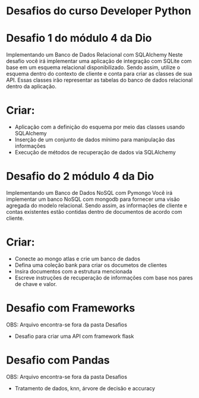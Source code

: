 # Desafios do curso Developer Python

# Desafio 1 do módulo 4 da Dio

Implementando um Banco de Dados Relacional com SQLAlchemy
Neste desafio você irá implementar uma aplicação de integração com SQLite com base em um esquema relacional disponibilizado. Sendo assim, utilize o esquema dentro do contexto de cliente e conta para criar as classes de sua API. Essas classes irão representar as tabelas do banco de dados relacional dentro da aplicação.


# Criar:
  - Aplicação com a definição do esquema por meio das classes usando SQLAlchemy
  - Inserção de um conjunto de dados mínimo para manipulação das informações
  - Execução de métodos de recuperação de dados via SQLAlchemy

# Desafio do 2 módulo 4 da Dio

Implementando um Banco de Dados NoSQL com Pymongo
Você irá implementar um banco NoSQL com mongodb para fornecer uma visão agregada do modelo relacional. Sendo assim, as informações de cliente e contas existentes estão contidas dentro de documentos de acordo com cliente.


# Criar:
  - Conecte ao mongo atlas e crie um banco de dados
  - Defina uma coleção bank para criar os documetos de clientes
  - Insira documentos com a estrutura mencionada
  - Escreve instruções de recuperação de informações com base nos pares de chave e valor.

# Desafio com Frameworks
OBS: Arquivo encontra-se fora da pasta Desafios
  - Desafio para criar uma API com framework flask

# Desafio com Pandas
OBS: Arquivo encontra-se fora da pasta Desafios

 - Tratamento de dados, knn, árvore de decisão e accuracy
